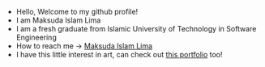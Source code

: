 * Hello, Welcome to my github profile!
* I am Maksuda Islam Lima
* I am a fresh graduate from Islamic University of Technology in Software Engineering
* How to reach me -> <a href="https://www.linkedin.com/in/maksuda-islam-lima-063/">Maksuda Islam Lima</a>
* I have this little interest in art, can check out <a href="https://www.behance.net/maksudalima">this portfolio</a> too! 

<!--
**kima063/kima063** is a ✨ _special_ ✨ repository because its `README.md` (this file) appears on your GitHub profile.

Here are some ideas to get you started:

- 🔭 I’m currently working on ...
- 🌱 I’m currently learning ...
- 👯 I’m looking to collaborate on ...
- 🤔 I’m looking for help with ...
- 💬 Ask me about ...
- 📫 How to reach me: ...
- 😄 Pronouns: ...
- ⚡ Fun fact: ...
-->
